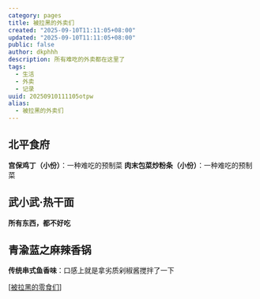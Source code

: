 ```yaml
---
category: pages
title: 被拉黑的外卖们
created: "2025-09-10T11:11:05+08:00"
updated: "2025-09-10T11:11:05+08:00"
public: false
author: dkphhh
description: 所有难吃的外卖都在这里了
tags:
  - 生活
  - 外卖
  - 记录
uuid: 20250910111105otpw
alias:
  - 被拉黑的外卖们
---
```


## 北平食府

**宫保鸡丁（小份）**：一种难吃的预制菜
**肉末包菜炒粉条（小份）**：一种难吃的预制菜

## 武小武·热干面

**所有东西，都不好吃**

## 青渝蓝之麻辣香锅

**传统串式鱼香味**：口感上就是拿劣质剁椒酱搅拌了一下

[[被拉黑的零食们]]

[//begin]: # "Autogenerated link references for markdown compatibility"
[被拉黑的零食们]: %E8%A2%AB%E6%8B%89%E9%BB%91%E7%9A%84%E9%9B%B6%E9%A3%9F%E4%BB%AC "被拉黑的零食们"
[//end]: # "Autogenerated link references"
